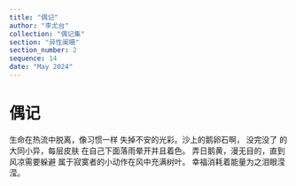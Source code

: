 ```yaml
---
title: "偶记"
author: "李尤台"
collection: "偶记集"
section: "异性阑珊"
section_number: 2
sequence: 14
date: "May 2024"
---
```


# 偶记

生命在热流中脱离，像习惯一样
失掉不安的光彩。沙上的鹅卵石啊，
没完没了 的大同小异，每层皮肤
在自己下面落雨晕开并且着色。
弄日鹅黄，漫无目的，直到风凉需要躲避
属于寂寞者的小动作在风中充满树叶。
幸福消耗着能量为之泪眼滢滢。
